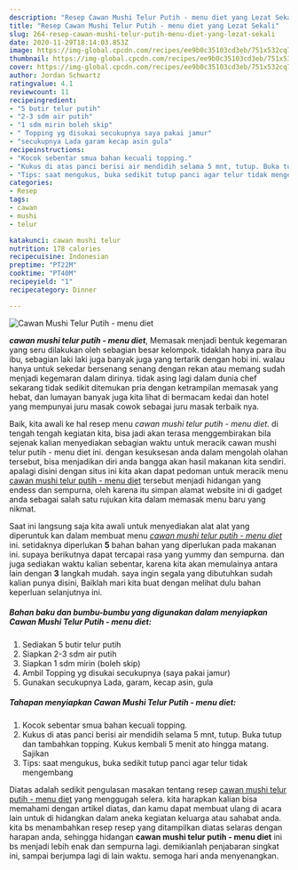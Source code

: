 ```yaml
---
description: "Resep Cawan Mushi Telur Putih - menu diet yang Lezat Sekali"
title: "Resep Cawan Mushi Telur Putih - menu diet yang Lezat Sekali"
slug: 264-resep-cawan-mushi-telur-putih-menu-diet-yang-lezat-sekali
date: 2020-11-29T18:14:03.853Z
image: https://img-global.cpcdn.com/recipes/ee9b0c35103cd3eb/751x532cq70/cawan-mushi-telur-putih-menu-diet-foto-resep-utama.jpg
thumbnail: https://img-global.cpcdn.com/recipes/ee9b0c35103cd3eb/751x532cq70/cawan-mushi-telur-putih-menu-diet-foto-resep-utama.jpg
cover: https://img-global.cpcdn.com/recipes/ee9b0c35103cd3eb/751x532cq70/cawan-mushi-telur-putih-menu-diet-foto-resep-utama.jpg
author: Jordan Schwartz
ratingvalue: 4.1
reviewcount: 11
recipeingredient:
- "5 butir telur putih"
- "2-3 sdm air putih"
- "1 sdm mirin boleh skip"
- " Topping yg disukai secukupnya saya pakai jamur"
- "secukupnya Lada garam kecap asin gula"
recipeinstructions:
- "Kocok sebentar smua bahan kecuali topping."
- "Kukus di atas panci berisi air mendidih selama 5 mnt, tutup. Buka tutup dan tambahkan topping. Kukus kembali 5 menit ato hingga matang. Sajikan"
- "Tips: saat mengukus, buka sedikit tutup panci agar telur tidak mengembang"
categories:
- Resep
tags:
- cawan
- mushi
- telur

katakunci: cawan mushi telur 
nutrition: 178 calories
recipecuisine: Indonesian
preptime: "PT22M"
cooktime: "PT40M"
recipeyield: "1"
recipecategory: Dinner

---
```



![Cawan Mushi Telur Putih - menu diet](https://img-global.cpcdn.com/recipes/ee9b0c35103cd3eb/751x532cq70/cawan-mushi-telur-putih-menu-diet-foto-resep-utama.jpg)

<b><i>cawan mushi telur putih - menu diet</i></b>, Memasak menjadi bentuk kegemaran yang seru dilakukan oleh sebagian besar kelompok. tidaklah hanya para ibu ibu, sebagian laki laki juga banyak juga yang tertarik dengan hobi ini. walau hanya untuk sekedar bersenang senang dengan rekan atau memang sudah menjadi kegemaran dalam dirinya. tidak asing lagi dalam dunia chef sekarang tidak sedikit ditemukan pria dengan ketrampilan memasak yang hebat, dan lumayan banyak juga kita lihat di bermacam kedai dan hotel yang mempunyai juru masak cowok sebagai juru masak terbaik nya.



Baik, kita awali ke hal resep menu <i>cawan mushi telur putih - menu diet</i>. di tengah tengah kegiatan kita, bisa jadi akan terasa menggembirakan bila sejenak kalian menyediakan sebagian waktu untuk meracik cawan mushi telur putih - menu diet ini. dengan kesuksesan anda dalam mengolah olahan tersebut, bisa menjadikan diri anda bangga akan hasil makanan kita sendiri. apalagi disini dengan situs ini kita akan dapat pedoman untuk meracik menu <u>cawan mushi telur putih - menu diet</u> tersebut menjadi hidangan yang endess dan sempurna, oleh karena itu simpan alamat website ini di gadget anda sebagai salah satu rujukan kita dalam memasak menu baru yang nikmat.


Saat ini langsung saja kita awali untuk menyediakan alat alat yang diperuntuk kan dalam membuat menu <u><i>cawan mushi telur putih - menu diet</i></u> ini. setidaknya diperlukan <b>5</b> bahan bahan yang diperlukan pada makanan ini. supaya berikutnya dapat tercapai rasa yang yummy dan sempurna. dan juga sediakan waktu kalian sebentar, karena kita akan memulainya antara lain dengan <b>3</b> langkah mudah. saya ingin segala yang dibutuhkan sudah kalian punya disini, Baiklah mari kita buat dengan melihat dulu bahan keperluan selanjutnya ini.

<!--inarticleads1-->

##### Bahan baku dan bumbu-bumbu yang digunakan dalam menyiapkan Cawan Mushi Telur Putih - menu diet:

1. Sediakan 5 butir telur putih
1. Siapkan 2-3 sdm air putih
1. Siapkan 1 sdm mirin (boleh skip)
1. Ambil  Topping yg disukai secukupnya (saya pakai jamur)
1. Gunakan secukupnya Lada, garam, kecap asin, gula




<!--inarticleads2-->

##### Tahapan menyiapkan Cawan Mushi Telur Putih - menu diet:

1. Kocok sebentar smua bahan kecuali topping.
1. Kukus di atas panci berisi air mendidih selama 5 mnt, tutup. Buka tutup dan tambahkan topping. Kukus kembali 5 menit ato hingga matang. Sajikan
1. Tips: saat mengukus, buka sedikit tutup panci agar telur tidak mengembang




Diatas adalah sedikit pengulasan masakan tentang resep <u>cawan mushi telur putih - menu diet</u> yang menggugah selera. kita harapkan kalian bisa memahami dengan artikel diatas, dan kamu dapat membuat ulang di acara lain untuk di hidangkan dalam aneka kegiatan keluarga atau sahabat anda. kita bs menambahkan resep resep yang ditampilkan diatas selaras dengan harapan anda, sehingga hidangan <b>cawan mushi telur putih - menu diet</b> ini bs menjadi lebih enak dan sempurna lagi. demikianlah penjabaran singkat ini, sampai berjumpa lagi di lain waktu. semoga hari anda menyenangkan.
